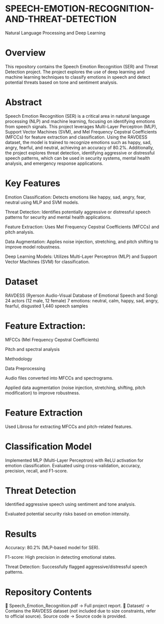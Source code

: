 # SPEECH-EMOTION-RECOGNITION-AND-THREAT-DETECTION
Natural Language Processing and Deep Learning

# Overview
This repository contains the Speech Emotion Recognition (SER) and Threat Detection project. The project explores the use of deep learning and machine learning techniques to classify emotions in speech and detect potential threats based on tone and sentiment analysis.

# Abstract
Speech Emotion Recognition (SER) is a critical area in natural language processing (NLP) and machine learning, focusing on identifying emotions from speech signals. This project leverages Multi-Layer Perceptron (MLP), Support Vector Machines (SVM), and Mel Frequency Cepstral Coefficients (MFCCs) for feature extraction and classification. Using the RAVDESS dataset, the model is trained to recognize emotions such as happy, sad, angry, fearful, and neutral, achieving an accuracy of 80.2%.
Additionally, the project explores threat detection, identifying aggressive or distressful speech patterns, which can be used in security systems, mental health analysis, and emergency response applications.

# Key Features
Emotion Classification: Detects emotions like happy, sad, angry, fear, neutral using MLP and SVM models.

Threat Detection: Identifies potentially aggressive or distressful speech patterns for security and mental health applications.

Feature Extraction: Uses Mel Frequency Cepstral Coefficients (MFCCs) and pitch analysis.

Data Augmentation: Applies noise injection, stretching, and pitch shifting to improve model robustness.

Deep Learning Models: Utilizes Multi-Layer Perceptron (MLP) and Support Vector Machines (SVM) for classification.

# Dataset
RAVDESS (Ryerson Audio-Visual Database of Emotional Speech and Song)
24 actors (12 male, 12 female)
7 emotions: neutral, calm, happy, sad, angry, fearful, disgusted
1,440 speech samples

# Feature Extraction:
MFCCs (Mel Frequency Cepstral Coefficients)

Pitch and spectral analysis

Methodology

Data Preprocessing

Audio files converted into MFCCs and spectrograms.

Applied data augmentation (noise injection, stretching, shifting, pitch modification) to improve robustness.

# Feature Extraction
Used Librosa for extracting MFCCs and pitch-related features.

# Classification Model

Implemented MLP (Multi-Layer Perceptron) with ReLU activation for emotion classification.
Evaluated using cross-validation, accuracy, precision, recall, and F1-score.

# Threat Detection
Identified aggressive speech using sentiment and tone analysis.

Evaluated potential security risks based on emotion intensity.

# Results
Accuracy: 80.2% (MLP-based model for SER).

F1-score: High precision in detecting emotional states.

Threat Detection: Successfully flagged aggressive/distressful speech patterns.

# Repository Contents
📄 Speech_Emotion_Recognition.pdf → Full project report.
📂 Dataset/ → Contains the RAVDESS dataset (not included due to size constraints, refer to official source).
Source code → Source code is provided.


